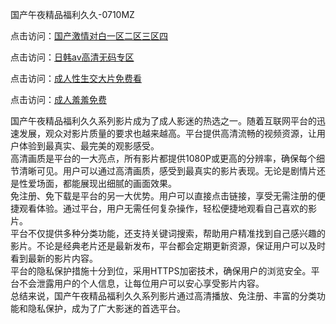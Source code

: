 国产午夜精品福利久久-0710MZ

点击访问：<a href="https://heiliaoxqkkct.pages.dev">国产激情对白一区二区三区四</a>

点击访问：<a href="https://heiliaowzu4ur.pages.dev">日韩av高清无码专区</a>

点击访问：<a href="https://heiliaowt0d7p.pages.dev">成人性生交大片免费看</a>

点击访问：<a href="https://heiliaoga6s9v.pages.dev">成人羞羞免费</a>

国产午夜精品福利久久系列影片成为了成人影迷的热选之一。随着互联网平台的迅速发展，观众对影片质量的要求也越来越高。平台提供高清流畅的视频资源，让用户体验到最真实、最完美的观影感受。  
高清画质是平台的一大亮点，所有影片都提供1080P或更高的分辨率，确保每个细节清晰可见。用户可以通过高清画质，感受到最真实的影片表现。无论是剧情片还是性爱场面，都能展现出细腻的画面效果。  
免注册、免下载是平台的另一大优势。用户可以直接点击链接，享受无需注册的便捷观看体验。通过平台，用户无需任何复杂操作，轻松便捷地观看自己喜欢的影片。  
平台不仅提供多种分类功能，还支持关键词搜索，帮助用户精准找到自己感兴趣的影片。不论是经典老片还是最新发布，平台都会定期更新资源，保证用户可以及时看到最新的影片内容。  
平台的隐私保护措施十分到位，采用HTTPS加密技术，确保用户的浏览安全。平台不会泄露用户的个人信息，让每位用户可以安心享受影片内容。  
总结来说，国产午夜精品福利久久系列影片通过高清播放、免注册、丰富的分类功能和隐私保护，成为了广大影迷的首选平台。

<span style="display:none;">[Canonical link]( )</span>
